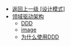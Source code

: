 - [返回上一级 [设计模式]](/架构框架/设计模式/)
- [领域驱动架构](/架构框架/设计模式/领域驱动架构/)
  - [DDD](/架构框架/设计模式/领域驱动架构/DDD.md)
  - [image](/架构框架/设计模式/领域驱动架构/image/)
  - [为什么使用DDD](/架构框架/设计模式/领域驱动架构/为什么使用DDD.md)
